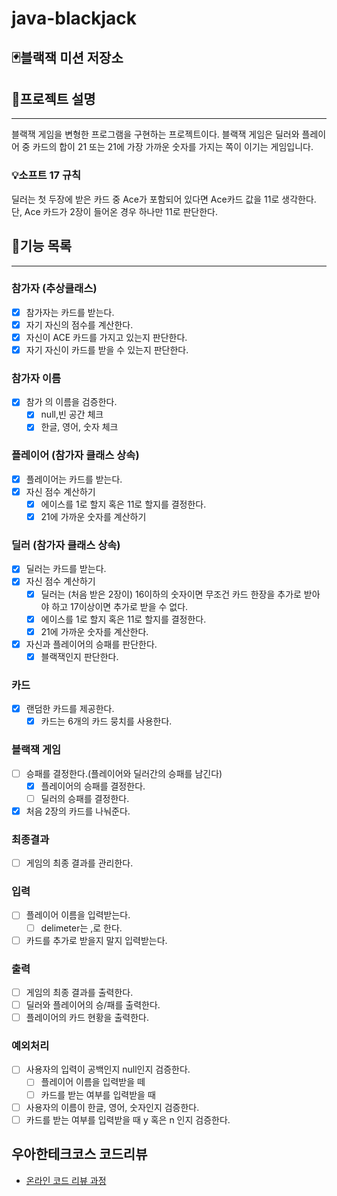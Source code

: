 # java-blackjack

## 🃏블랙잭 미션 저장소

## 🚀프로젝트 설명

---
블랙잭 게임을 변형한 프로그램을 구현하는 프로젝트이다. 
블랙잭 게임은 딜러와 플레이어 중 카드의 합이 21 또는 21에 가장 가까운 숫자를 가지는 쪽이 이기는 게임입니다.
### 💡소프트 17 규칙
딜러는 첫 두장에 받은 카드 중 Ace가 포함되어 있다면 Ace카드 값을 11로 생각한다. 단, Ace 카드가 2장이 들어온 경우 하나만 11로 판단한다.

## 📝기능 목록

---

### 참가자 (추상클래스)
- [x] 참가자는 카드를 받는다.
- [x] 자기 자신의 점수를 계산한다.
- [x] 자신이 ACE 카드를 가지고 있는지 판단한다.
- [x] 자기 자신이 카드를 받을 수 있는지 판단한다.

### 참가자 이름
- [x] 참가 의 이름을 검증한다.
  - [x] null,빈 공간 체크
  - [x] 한글, 영어, 숫자 체크
  
### 플레이어 (참가자 클래스 상속)
- [x] 플레이어는 카드를 받는다.
- [x] 자신 점수 계산하기
  - [x] 에이스를 1로 할지 혹은 11로 할지를 결정한다.
  - [x] 21에 가까운 숫자를 계산하기

### 딜러 (참가자 클래스 상속)
- [x] 딜러는 카드를 받는다.
- [x] 자신 점수 계산하기
  - [x] 딜러는 (처음 받은 2장이) 16이하의 숫자이면 무조건 카드 한장을 추가로 받아야 하고 17이상이면 추가로 받을 수 없다.
  - [x] 에이스를 1로 할지 혹은 11로 할지를 결정한다.
  - [x] 21에 가까운 숫자를 계산한다.
- [x] 자신과 플레이어의 승패를 판단한다.
  - [x] 블랙잭인지 판단한다.

### 카드
- [x] 랜덤한 카드를 제공한다.
  - [x] 카드는 6개의 카드 뭉치를 사용한다.

### 블랙잭 게임
- [ ] 승패를 결정한다.(플레이어와 딜러간의 승패를 남긴다)
  - [x] 플레이어의 승패를 결정한다.
  - [ ] 딜러의 승패를 결정한다.
- [x] 처음 2장의 카드를 나눠준다.

### 최종결과
- [ ] 게임의 최종 결과를 관리한다.

### 입력
- [ ] 플레이어 이름을 입력받는다.
    - [ ] delimeter는 ,로 한다.
- [ ] 카드를 추가로 받을지 말지 입력받는다.

### 출력
- [ ] 게임의 최종 결과를 출력한다.
- [ ] 딜러와 플레이어의 승/패를 출력한다.
- [ ] 플레이어의 카드 현황을 출력한다.

### 예외처리
- [ ] 사용자의 입력이 공백인지 null인지 검증한다.
  - [ ] 플레이어 이름을 입력받을 떼
  - [ ] 카드를 받는 여부를 입력받을 때
- [ ] 사용자의 이름이 한글, 영어, 숫자인지 검증한다.
- [ ] 카드를 받는 여부를 입력받을 때 y 혹은 n 인지 검증한다.

## 우아한테크코스 코드리뷰

- [온라인 코드 리뷰 과정](https://github.com/woowacourse/woowacourse-docs/blob/master/maincourse/README.md)
